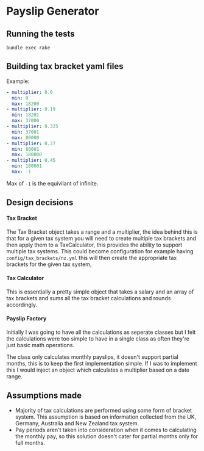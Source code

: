 # Payslip Generator


## Running the tests

`bundle exec rake`

## Building tax bracket yaml files

Example:

```YAML
- multiplier: 0.0
  min: 0
  max: 18200
- multiplier: 0.19
  min: 18201
  max: 37000
- multiplier: 0.325
  min: 37001
  max: 80000
- multiplier: 0.37
  min: 80001
  max: 180000
- multiplier: 0.45
  min: 180001
  max: -1
```

Max of `-1` is the equivilant of infinite.

## Design decisions

#### Tax Bracket

The Tax Bracket object takes a range and a multiplier, the idea behind this is
that for a given tax system you will need to create multiple tax brackets and
then apply them to a TaxCalculator, this provides the ability to support
multiple tax systems. This could become configuration for example having
`config/tax_brackets/nz.yml` this will then create the appropriate tax brackets
for the given tax system,

#### Tax Calculator

This is essentially a pretty simple object that takes a salary and an array of
tax brackets and sums all the tax bracket calculations and rounds accordingly.

#### Payslip Factory

Initially I was going to have all the calculations as seperate classes but I felt
the calculations were too simple to have in a single class as often they're just
basic math operations.

The class only calculates monthly payslips, it doesn't support partial months,
this is to keep the first implementation simple. If I was to implement this I would
inject an object which calculates a multiplier based on a date range.

## Assumptions made
- Majority of tax calculations are performed using some form of bracket system.
  This assumption is based on information collected from the UK, Germany,
  Australia and New Zealand tax system.
- Pay periods aren't taken into consideration when it comes to calculating the
  monthly pay, so this solution doesn't cater for partial months only for
  full months.
